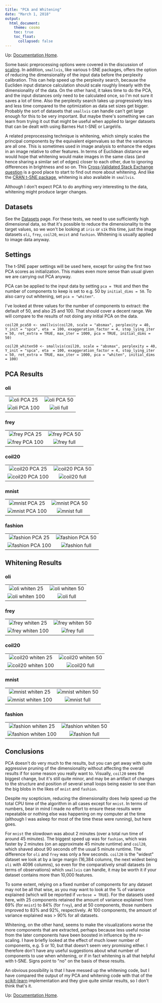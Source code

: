 ```yaml
---
title: "PCA and Whitening"
date: "March 1, 2018"
output:
  html_document:
    theme: cosmo
    toc: true
    toc_float:
      collapsed: false
---
```


Up: [Documentation Home](https://jlmelville.github.io/smallvis/).

Some basic preprocessing options were covered in the discussion of 
[scaling](https://jlmelville.github.io/smallvis/scale.html). In addition,
`smallvis`, like various t-SNE packages, offers the option of reducing the
dimensionality of the input data before the perplexity calibration. This can
help speed up the perplexity search, because the Eucliden input distance
calculation should scale roughly linearly with the dimensionality of the data.
On the other hand, it takes time to do the PCA, and the input distances only
need to be calculated once, so I'm not sure it saves a lot of time. Also the
perplexity search takes up progressively less and less time compared to the
optimization as data set sizes get bigger. Probably the sort of datasets that
`smallvis` can handle can't get large enough for this to be very important. But
maybe there's something we can learn from trying it out that might be useful
when applied to larger datasets that can be dealt with using Barnes Hut t-SNE or
LargeVis.

A related preprocessing technique is whitening, which simply scales the
principal components by the equivalent eigenvalues so that the variances are all
one. This is sometimes used in image analysis to enhance the edges in an image
relative to other features. In terms of Euclidean distance we would hope that
whitening would make images in the same class (and hence sharing a similar set
of edges) closer to each other, due to ignoring differences in brightness and so
on. This 
[Cross-Validated Stack Exchange question](https://stats.stackexchange.com/questions/117427/what-is-the-difference-between-zca-whitening-and-pca-whitening) 
is a good place to start to find out more about whitening. And like the 
[CRAN t-SNE package](https://cran.r-project.org/package=tsne), whitening is 
also available in `smallvis`.

Although I don't expect PCA to do anything very interesting to the data, 
whitening might produce larger changes. 

## Datasets

See the [Datasets](https://jlmelville.github.io/smallvis/datasets.html) page.
For these tests, we need to use sufficiently high dimensional data, so that it's
possible to reduce the dimensionality to the target values, so we won't be
looking at `iris` or `s1k` this time, just the image datasets `oli`, `frey`, `coil20`,
`mnist` and `fashion`. Whitening is usually applied to image data anyway.

## Settings

The t-SNE paper settings will be used here, except for using the first two PCA
scores as initialization. This makes even more sense than usual given we are
carrying out PCA anyway.

PCA can be applied to the input data by setting `pca = TRUE` and then the
number of components to keep is set to e.g. 50 by `initial_dims = 50`.
To also carry out whitening, set `pca = "whiten"`.

I've looked at three values for the number of components to extract: the default
of 50, and also 25 and 100. That should cover a decent range. We will compare
to the results of not doing any initial PCA on the data.

```
coil20_pca50 <- smallvis(coil20, scale = "absmax", perplexity = 40, Y_init = "spca", eta  = 100, exaggeration_factor = 4, stop_lying_iter = 50, ret_extra = TRUE, max_iter = 1000, pca = TRUE, initial_dims = 50)

coil20_whiten50 <- smallvis(coil20, scale = "absmax", perplexity = 40, Y_init = "spca", eta  = 100, exaggeration_factor = 4, stop_lying_iter = 50, ret_extra = TRUE, max_iter = 1000, pca = "whiten", initial_dims = 100)
```

## PCA Results

### oli

|                             |                           |
:----------------------------:|:--------------------------:
![oli PCA 25](../img/pcaw/oli_pca25.png)|![oli PCA 50](../img/pcaw/oli_pca50.png)
![oli PCA 100](../img/pcaw/oli_pca100.png)|![oli full](../img/pcaw/oli_full.png)

### frey

|                             |                           |
:----------------------------:|:--------------------------:
![frey PCA 25](../img/pcaw/frey_pca25.png)|![frey PCA 50](../img/pcaw/frey_pca50.png)
![frey PCA 100](../img/pcaw/frey_pca100.png)|![frey full](../img/pcaw/frey_full.png)

### coil20

|                             |                           |
:----------------------------:|:--------------------------:
![coil20 PCA 25](../img/pcaw/coil20_pca25.png)|![coil20 PCA 50](../img/pcaw/coil20_pca50.png)
![coil20 PCA 100](../img/pcaw/coil20_pca100.png)|![coil20 full](../img/pcaw/coil20_full.png)

### mnist

|                             |                           |
:----------------------------:|:--------------------------:
![mnist PCA 25](../img/pcaw/mnist_pca25.png)|![mnist PCA 50](../img/pcaw/mnist_pca50.png)
![mnist PCA 100](../img/pcaw/mnist_pca100.png)|![mnist full](../img/pcaw/mnist_full.png)

### fashion

|                             |                           |
:----------------------------:|:--------------------------:
![fashion PCA 25](../img/pcaw/fashion_pca25.png)|![fashion PCA 50](../img/pcaw/fashion_pca50.png)
![fashion PCA 100](../img/pcaw/fashion_pca100.png)|![fashion full](../img/pcaw/fashion_full.png)

## Whitening Results

### oli

|                             |                           |
:----------------------------:|:--------------------------:
![oli whiten 25](../img/pcaw/oli_whiten25.png)|![oli whiten 50](../img/pcaw/oli_whiten50.png)
![oli whiten 100](../img/pcaw/oli_whiten100.png)|![oli full](../img/pcaw/oli_full.png)

### frey

|                             |                           |
:----------------------------:|:--------------------------:
![frey whiten 25](../img/pcaw/frey_whiten25.png)|![frey whiten 50](../img/pcaw/frey_whiten50.png)
![frey whiten 100](../img/pcaw/frey_whiten100.png)|![frey full](../img/pcaw/frey_full.png)

### coil20

|                             |                           |
:----------------------------:|:--------------------------:
![coil20 whiten 25](../img/pcaw/coil20_whiten25.png)|![coil20 whiten 50](../img/pcaw/coil20_whiten50.png)
![coil20 whiten 100](../img/pcaw/coil20_whiten100.png)|![coil20 full](../img/pcaw/coil20_full.png)

### mnist

|                             |                           |
:----------------------------:|:--------------------------:
![mnist whiten 25](../img/pcaw/mnist_whiten25.png)|![mnist whiten 50](../img/pcaw/mnist_whiten50.png)
![mnist whiten 100](../img/pcaw/mnist_whiten100.png)|![mnist full](../img/pcaw/mnist_full.png)

### fashion

|                             |                           |
:----------------------------:|:--------------------------:
![fashion whiten 25](../img/pcaw/fashion_whiten25.png)|![fashion whiten 50](../img/pcaw/fashion_whiten50.png)
![fashion whiten 100](../img/pcaw/fashion_whiten100.png)|![fashion full](../img/pcaw/fashion_full.png)

## Conclusions

PCA doesn't do very much to the results, but you can get away with quite
aggressive pruning of the dimensionality without affecting the overall results
if for some reason you really want to. Visually, `coil20` sees the biggest 
change, but it's still quite minor, and may be an artifact of changes to the
structure and position of several small loops being easier to see than the big
blobs in the likes of `mnist` and `fashion`.

Despite my scepticism, reducing the dimensionality does help speed up the total
CPU time of the algorithm in all cases except for `mnist`. In terms of numbers,
bear in mind I made no effort to ensure these results were repeatable or nothing
else was happening on my computer at the time (although I was asleep for most of
the time these were running), but here goes.

For `mnist` the slowdown was about 2 minutes (over a total run time of around 45
minutes). The biggest speed up was for `fashion`, which was faster by 2 minutes
(on an approximate 45 minute runtime) and `coil20`, which shaved about 90
seconds off the usual 5 minute runtime. The difference for `oli` and `frey` was
only a few seconds. `coil20` is the "widest" dataset we look at by a large
margin (16,384 columns, the next widest being `oli` with 4096 columns), so even
for the comparatively small datasets (in terms of observations) which `smallvis`
can handle, it may be worth it if your dataset contains more than 10,000
features.

To some extent, relying on a fixed number of components for any dataset may not
be all that wise, as you may want to look at the % of variance explained (which
will be reported if `verbose = TRUE`). For the datasets used here, with 25
components retained the amount of variance explained from 69% (for `mnist`) to
84% (for `frey`), and at 50 components, those numbers improved to 83% and 92%,
respectively. At 100 components, the amount of variance explained was > 90% for
all datasets.

Whitening, on the other hand, seems to make the visualizations worse the more
components that are extracted, perhaps because less useful noise from the later
components have been boosted in influence by the re-scaling. I have briefly
looked at the effect of much lower number of components, e.g. 5 or 10, but that
doesn't seem very promising either. I therefore don't have any useful
suggestions about what number of components to use when whitening, or if in fact
whitening is all that helpful with t-SNE. Signs point to "no" on the basis of
these results.

An obvious possibility is that I have messed up the whitening code, but I have
compared the output of my PCA and whitening code with that of the
[scikit-learn](http://scikit-learn.org/stable/modules/generated/sklearn.decomposition.PCA.html)
implementation and they give quite similar results, so I don't think that's it.

Up: [Documentation Home](https://jlmelville.github.io/smallvis/).
